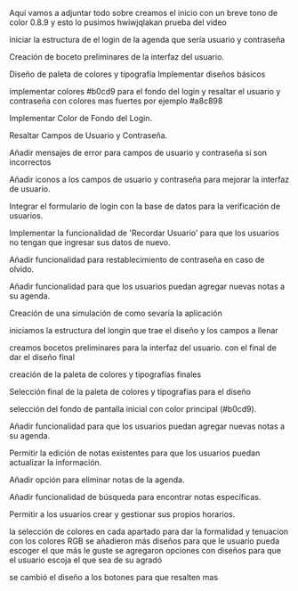 Aquí vamos a adjuntar todo sobre creamos el inicio con un breve tono de color 0.8.9 y esto lo pusimos hwiwjqlakan prueba del video 

iniciar la estructura de el login de la agenda que sería usuario y contraseña

Creación de boceto preliminares de la interfaz del usuario.

Diseño de paleta de colores y tipografía
Implementar diseños básicos 

implementar colores   #b0cd9 para el fondo del login y resaltar el usuario y contraseña con colores mas fuertes por ejemplo #a8c898

Implementar Color de Fondo del Login.

Resaltar Campos de Usuario y Contraseña.


Añadir mensajes de error para campos de usuario y contraseña si son incorrectos


Añadir iconos a los campos de usuario y contraseña para mejorar la interfaz de usuario.

Integrar el formulario de login con la base de datos para la verificación de usuarios.

Implementar la funcionalidad de 'Recordar Usuario' para que los usuarios no tengan que ingresar sus datos de nuevo.

Añadir funcionalidad para restablecimiento de contraseña en caso de olvido.

Añadir funcionalidad para que los usuarios puedan agregar nuevas notas a su agenda.


Creación de una simulación de como sevaría la aplicación 

iniciamos la estructura del longin que trae el diseño y los campos a llenar

creamos bocetos preliminares  para la interfaz del usuario. con el final de dar el diseño final

creación de la paleta de colores y tipografías finales

Selección final de la paleta de colores y tipografías para el diseño 

selección del fondo de pantalla inicial con color principal (#b0cd9).

Añadir funcionalidad para que los usuarios puedan agregar nuevas notas a su agenda.

Permitir la edición de notas existentes para que los usuarios puedan actualizar la información.

Añadir opción para eliminar notas de la agenda.

Añadir funcionalidad de búsqueda para encontrar notas específicas.

Permitir a los usuarios crear y gestionar sus propios horarios.


la selección de colores en cada apartado para dar la formalidad y tenuacion con los colores RGB
se añadieron más diseños para que le usuario pueda escoger el que más le guste
se agregaron opciones con diseños para que el usuario escoja el que sea de su agradó 

se cambió el diseño a los botones para que resalten mas